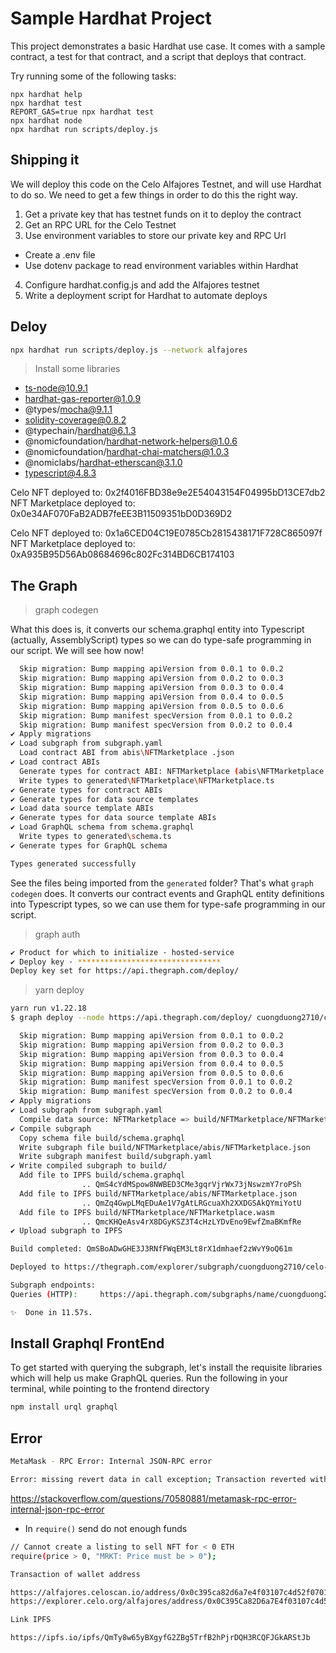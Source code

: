 # Sample Hardhat Project

This project demonstrates a basic Hardhat use case. It comes with a sample contract, a test for that contract, and a script that deploys that contract.

Try running some of the following tasks:

```shell
npx hardhat help
npx hardhat test
REPORT_GAS=true npx hardhat test
npx hardhat node
npx hardhat run scripts/deploy.js
```

## Shipping it

We will deploy this code on the Celo Alfajores Testnet, and will use Hardhat to do so. We need to get a few things in order to do this the right way.

1. Get a private key that has testnet funds on it to deploy the contract
2. Get an RPC URL for the Celo Testnet
3. Use environment variables to store our private key and RPC Url
  - Create a .env file
  - Use dotenv package to read environment variables within Hardhat
4. Configure hardhat.config.js and add the Alfajores testnet
5. Write a deployment script for Hardhat to automate deploys

## Deloy

```sh
npx hardhat run scripts/deploy.js --network alfajores
```

> Install some libraries

+ ts-node@10.9.1
+ hardhat-gas-reporter@1.0.9
+ @types/mocha@9.1.1
+ solidity-coverage@0.8.2
+ @typechain/hardhat@6.1.3
+ @nomicfoundation/hardhat-network-helpers@1.0.6
+ @nomicfoundation/hardhat-chai-matchers@1.0.3
+ @nomiclabs/hardhat-etherscan@3.1.0
+ typescript@4.8.3


Celo NFT deployed to: 0x2f4016FBD38e9e2E54043154F04995bD13CE7db2
NFT Marketplace deployed to: 0x0e34AF070FaB2ADB7feEE3B11509351bD0D369D2

Celo NFT deployed to: 0x1a6CED04C19E0785Cb2815438171F728C865097f
NFT Marketplace deployed to: 0xA935B95D56Ab08684696c802Fc314BD6CB174103

## The Graph

> graph codegen

What this does is, it converts our schema.graphql entity into Typescript (actually, AssemblyScript) types so we can do type-safe programming in our script. We will see how now!

```sh
  Skip migration: Bump mapping apiVersion from 0.0.1 to 0.0.2
  Skip migration: Bump mapping apiVersion from 0.0.2 to 0.0.3
  Skip migration: Bump mapping apiVersion from 0.0.3 to 0.0.4
  Skip migration: Bump mapping apiVersion from 0.0.4 to 0.0.5
  Skip migration: Bump mapping apiVersion from 0.0.5 to 0.0.6
  Skip migration: Bump manifest specVersion from 0.0.1 to 0.0.2
  Skip migration: Bump manifest specVersion from 0.0.2 to 0.0.4
✔ Apply migrations
✔ Load subgraph from subgraph.yaml
  Load contract ABI from abis\NFTMarketplace .json
✔ Load contract ABIs
  Generate types for contract ABI: NFTMarketplace (abis\NFTMarketplace .json)
  Write types to generated\NFTMarketplace\NFTMarketplace.ts
✔ Generate types for contract ABIs
✔ Generate types for data source templates
✔ Load data source template ABIs
✔ Generate types for data source template ABIs
✔ Load GraphQL schema from schema.graphql
  Write types to generated\schema.ts
✔ Generate types for GraphQL schema

Types generated successfully
```

See the files being imported from the `generated` folder? That's what `graph codegen` does. It converts our contract events and GraphQL entity definitions into Typescript types, so we can use them for type-safe programming in our script.

> graph auth

```sh
✔ Product for which to initialize · hosted-service
✔ Deploy key · ********************************
Deploy key set for https://api.thegraph.com/deploy/
```

> yarn deploy

```sh
yarn run v1.22.18
$ graph deploy --node https://api.thegraph.com/deploy/ cuongduong2710/celo-nft-marketplace

  Skip migration: Bump mapping apiVersion from 0.0.1 to 0.0.2
  Skip migration: Bump mapping apiVersion from 0.0.2 to 0.0.3
  Skip migration: Bump mapping apiVersion from 0.0.3 to 0.0.4
  Skip migration: Bump mapping apiVersion from 0.0.4 to 0.0.5
  Skip migration: Bump mapping apiVersion from 0.0.5 to 0.0.6
  Skip migration: Bump manifest specVersion from 0.0.1 to 0.0.2
  Skip migration: Bump manifest specVersion from 0.0.2 to 0.0.4
✔ Apply migrations
✔ Load subgraph from subgraph.yaml
  Compile data source: NFTMarketplace => build/NFTMarketplace/NFTMarketplace.wasm
✔ Compile subgraph
  Copy schema file build/schema.graphql
  Write subgraph file build/NFTMarketplace/abis/NFTMarketplace.json
  Write subgraph manifest build/subgraph.yaml
✔ Write compiled subgraph to build/
  Add file to IPFS build/schema.graphql
                .. QmS4cYdMSpow8NWBED3CMe3gqrVjrWx73jNswzmY7roPSh
  Add file to IPFS build/NFTMarketplace/abis/NFTMarketplace.json
                .. QmZq4GwpLMqEDuAe1V7gAtLRGcuaXh2XXDGSAkQYmiYotU
  Add file to IPFS build/NFTMarketplace/NFTMarketplace.wasm
                .. QmcKHQeAsv4rX8DGyKSZ3T4cHzLYDvEno9EwfZmaBKmfRe
✔ Upload subgraph to IPFS

Build completed: QmSBoADwGHE3J3RNfFWqEM3Lt8rX1dmhaef2zWvY9oQ61m

Deployed to https://thegraph.com/explorer/subgraph/cuongduong2710/celo-nft-marketplace

Subgraph endpoints:
Queries (HTTP):     https://api.thegraph.com/subgraphs/name/cuongduong2710/celo-nft-marketplace

✨  Done in 11.57s.
```

## Install Graphql FrontEnd

To get started with querying the subgraph, let's install the requisite libraries which will help us make GraphQL queries. Run the following in your terminal, while pointing to the frontend directory

```sh
npm install urql graphql
```

## Error

```sh
MetaMask - RPC Error: Internal JSON-RPC error

Error: missing revert data in call exception; Transaction reverted without a reason string
```

https://stackoverflow.com/questions/70580881/metamask-rpc-error-internal-json-rpc-error

- In `require()` send do not enough funds

```sh
// Cannot create a listing to sell NFT for < 0 ETH
require(price > 0, "MRKT: Price must be > 0");
```

```sh
Transaction of wallet address

https://alfajores.celoscan.io/address/0x0c395ca82d6a7e4f03107c4d52f0701671cb607d
https://explorer.celo.org/alfajores/address/0x0C395Ca82D6a7E4f03107c4d52f0701671CB607D/transactions
```

```sh
Link IPFS

https://ipfs.io/ipfs/QmTy8w65yBXgyfG2ZBg5TrfB2hPjrDQH3RCQFJGkARStJb
```